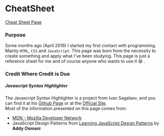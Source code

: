# CheatSheet
[Cheat Sheet Page](https://ndot.github.io/CheatSheet)

### Purpose

Some months ago (April 2016) I started my first contact with programming. Mainly `HTML`, `CSS` and `JavaScript`.
This page was born from the necessity to create something and apply what I've been studying.
This page is just a reference sheet for me and of course anyone who wants to use it :smile: .


### Credit Where Credit is Due

##### Javascript Syntax Highlighter
The Javascript Syntax Highlighter is a project from Ivan Sagalaev, and you can find it at his
[Github Page](https://github.com/isagalaev/highlight.js) or at the [Official Site](https://highlightjs.org).  
Most of the information presented on this page comes from:
* [MDN - Mozilla Developer Network](https://developer.mozilla.org)
* JavaScript Design Patterns from [Learning JavaScript Design Patterns](https://addyosmani.com/resources/essentialjsdesignpatterns/book/index.html) by **Addy Osmani**
